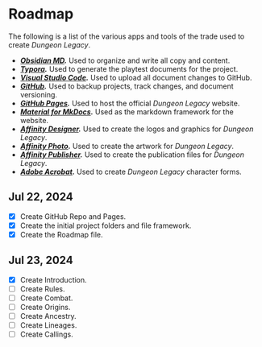 # Roadmap

The following is a list of the various apps and tools of the trade used to create *Dungeon Legacy*.

* ***[Obsidian MD](https://obsidian.md).*** Used to organize and write all copy and content.
* ***[Typora](https://typora.io).*** Used to generate the playtest documents for the project.
* ***[Visual Studio Code](https://code.visualstudio.com).*** Used to upload all document changes to GitHub.
* ***[GitHub](https://github.com).*** Used to backup projects, track changes, and document versioning.
* ***[GitHub Pages](https://pages.github.com).*** Used to host the official *Dungeon Legacy* website.
* ***[Material for MkDocs](https://squidfunk.github.io/mkdocs-material/).*** Used as the markdown framework for the website.
* ***[Affinity Designer](https://affinity.serif.com/en-us/designer/).*** Used to create the logos and graphics for *Dungeon Legacy*.
* ***[Affinity Photo](https://affinity.serif.com/en-us/photo/).*** Used to create the artwork for *Dungeon Legacy*.
* ***[Affinity Publisher](https://affinity.serif.com/en-us/publisher/).*** Used to create the publication files for *Dungeon Legacy*.
* ***[Adobe Acrobat](https://www.adobe.com/acrobat).*** Used to create *Dungeon Legacy* character forms.

## Jul 22, 2024

- [x] Create GitHub Repo and Pages.
- [x] Create the initial project folders and file framework.
- [x] Create the Roadmap file.

## Jul 23, 2024

- [x] Create Introduction.
- [ ] Create Rules.
- [ ] Create Combat.
- [ ] Create Origins.
- [ ] Create Ancestry.
- [ ] Create Lineages.
- [ ] Create Callings.